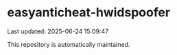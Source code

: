 # easyanticheat-hwidspoofer

Last updated: 2025-06-24 15:09:47

This repository is automatically maintained.

